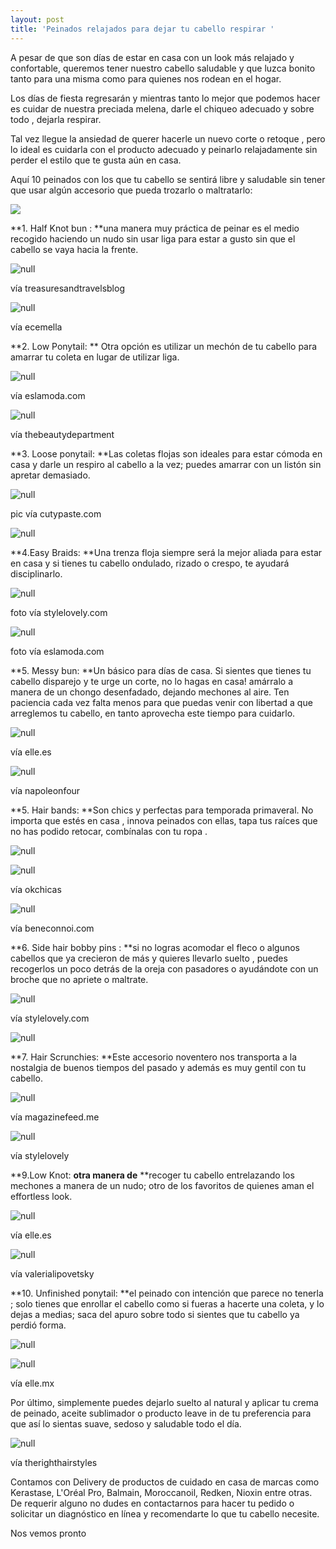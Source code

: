 ```yaml
---
layout: post
title: 'Peinados relajados para dejar tu cabello respirar '
---
```

A pesar de que son días de estar en casa con un look más relajado y confortable, queremos tener nuestro cabello saludable y que luzca bonito tanto para una misma como para quienes nos rodean en el hogar.

Los días de fiesta regresarán y mientras tanto lo mejor que podemos hacer es cuidar de nuestra preciada melena, darle el chiqueo adecuado y sobre todo , dejarla respirar. 

Tal vez llegue la ansiedad de querer hacerle un nuevo corte o retoque , pero lo ideal es cuidarla con el producto adecuado y peinarlo relajadamente sin perder el estilo que te gusta aún en casa.

Aquí 10 peinados con los que tu cabello se sentirá libre y saludable sin tener que usar algún accesorio que pueda trozarlo o maltratarlo:

![](/img/uploads/postcabello.jpg)

**1. Half Knot bun : **una manera muy práctica de peinar es el medio recogido haciendo un nudo sin usar liga para estar a gusto sin que el cabello se vaya hacia la frente. 

![null](/img/uploads/mediorecojidoconnudo.jpg)

vía treasuresandtravelsblog

![null](/img/uploads/mediorecogidonudo2.jpg)

vía ecemella

**2. Low Ponytail: ** Otra opción es utilizar un mechón de tu cabello para amarrar tu coleta en lugar de utilizar liga. 

![null](/img/uploads/ponytail.jpg)

vía eslamoda.com

![null](/img/uploads/coletanudo.jpg)

vía thebeautydepartment

**3. Loose ponytail: **Las coletas flojas son ideales para estar cómoda en casa y darle un respiro al cabello a la vez; puedes amarrar con un listón sin apretar demasiado.

![null](/img/uploads/-coletabaja1.jpg)

pic vía cutypaste.com

![null](/img/uploads/liston.jpg)

**4.Easy Braids: **Una trenza floja siempre será la mejor aliada para estar en casa y si tienes tu cabello ondulado, rizado o crespo, te ayudará disciplinarlo.

![null](/img/uploads/trenzas.jpg)

foto vía stylelovely.com

![null](/img/uploads/trenza.jpg)

foto vía eslamoda.com 

**5. Messy bun: **Un básico para días de casa. Si sientes que tienes tu cabello disparejo y te urge un corte, no lo hagas en casa! amárralo a manera de un chongo desenfadado, dejando mechones al aire. Ten paciencia cada vez falta menos para que puedas venir con libertad a que arreglemos tu cabello, en tanto aprovecha este tiempo para cuidarlo.

![null](/img/uploads/chongo1.jpg)

vía elle.es 

![null](/img/uploads/messybun3.jpg)

vía napoleonfour

**5. Hair bands: **Son chics y perfectas para temporada primaveral. No importa que estés en casa , innova peinados con ellas, tapa tus raíces que no has podido retocar, combínalas con tu ropa .

![null](/img/uploads/coletamascada.jpg)

![null](/img/uploads/mediorecogido.jpg)

vía okchicas

![null](/img/uploads/hairbandchina.jpg)

vía beneconnoi.com

**6. Side hair bobby pins : **si no logras acomodar el fleco o algunos cabellos que ya crecieron de más y quieres llevarlo suelto , puedes recogerlos un poco detrás de la oreja con pasadores o ayudándote con un broche que no apriete o maltrate.  

![null](/img/uploads/peinadorecogido.jpg)

vía stylelovely.com

![null](/img/uploads/sidehairbarrettes.jpg)

**7. Hair Scrunchies: **Este accesorio noventero nos transporta a la nostalgia de buenos tiempos del pasado y además es muy gentil con tu cabello.

![null](/img/uploads/scrunchie.jpg)

vía magazinefeed.me

![null](/img/uploads/scrunchies.jpg)

vía stylelovely

**9.Low Knot: **otra manera de** **recoger tu cabello entrelazando los mechones a manera de un nudo; otro de los favoritos de quienes aman el effortless look.

![null](/img/uploads/nudo.jpg)

vía elle.es

![null](/img/uploads/nudo2.jpg)

vía valerialipovetsky

**10. Unfinished ponytail: **el peinado con intención que parece no tenerla ; solo tienes que enrollar el cabello como si fueras a hacerte una coleta, y lo dejas a medias; saca del apuro sobre todo si sientes que tu cabello ya perdió forma.

![null](/img/uploads/unfinishedponytail.jpg)

![null](/img/uploads/unfinishedponytail2.jpg)

vía elle.mx 

Por último, simplemente puedes dejarlo suelto al natural y aplicar tu crema de peinado, aceite sublimador o producto leave in de tu preferencia para que así lo sientas suave, sedoso y saludable todo el día.

![null](/img/uploads/curlyhair.jpg)

vía therighthairstyles

Contamos con Delivery de productos de cuidado en casa de marcas como Kerastase, L'Oréal Pro, Balmain, Moroccanoil, Redken, Nioxin entre otras. De requerir alguno no dudes en contactarnos para hacer tu pedido o solicitar un diagnóstico en línea y recomendarte lo que tu cabello necesite.

Nos vemos pronto
